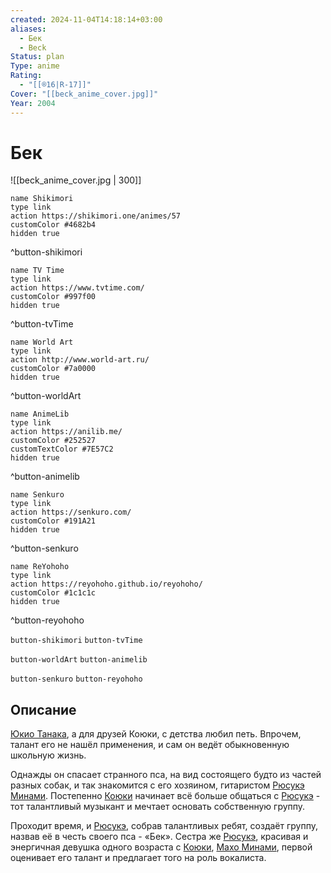 ```yaml
---
created: 2024-11-04T14:18:14+03:00
aliases:
  - Бек
  - Beck
Status: plan
Type: anime
Rating:
  - "[[®️16|R-17]]"
Cover: "[[beck_anime_cover.jpg]]"
Year: 2004
---
```


# Бек

![[beck_anime_cover.jpg | 300]]

```button
name Shikimori
type link
action https://shikimori.one/animes/57
customColor #4682b4
hidden true
```
^button-shikimori

```button
name TV Time
type link
action https://www.tvtime.com/
customColor #997f00
hidden true
```
^button-tvTime

```button
name World Art
type link
action http://www.world-art.ru/
customColor #7a0000
hidden true
```
^button-worldArt

```button
name AnimeLib
type link
action https://anilib.me/
customColor #252527
customTextColor #7E57C2
hidden true
```
^button-animelib

```button
name Senkuro
type link
action https://senkuro.com/
customColor #191A21
hidden true
```
^button-senkuro

```button
name ReYohoho
type link
action https://reyohoho.github.io/reyohoho/
customColor #1c1c1c
hidden true
```
^button-reyohoho

`button-shikimori` `button-tvTime`

`button-worldArt` `button-animelib`

`button-senkuro` `button-reyohoho`

## Описание

[Юкио Танака](https://shikimori.one/characters/676-yukio-tanaka), а для друзей Коюки, с детства любил петь. Впрочем, талант его не нашёл применения, и сам он ведёт обыкновенную школьную жизнь.

Однажды он спасает странного пса, на вид состоящего будто из частей разных собак, и так знакомится с его хозяином, гитаристом [Рюсукэ Минами](https://shikimori.one/characters/4170-ryuusuke-minami). Постепенно [Коюки](https://shikimori.one/characters/676-yukio-tanaka) начинает всё больше общаться с [Рюсукэ](https://shikimori.one/characters/4170-ryuusuke-minami) - тот талантливый музыкант и мечтает основать собственную группу.

Проходит время, и [Рюсукэ](https://shikimori.one/characters/4170-ryuusuke-minami), собрав талантливых ребят, создаёт группу, назвав её в честь своего пса - «Бек». Сестра же [Рюсукэ](https://shikimori.one/characters/4170-ryuusuke-minami), красивая и энергичная девушка одного возраста с [Коюки](https://shikimori.one/characters/676-yukio-tanaka), [Махо Минами](https://shikimori.one/characters/2755-maho-minami), первой оценивает его талант и предлагает того на роль вокалиста.
